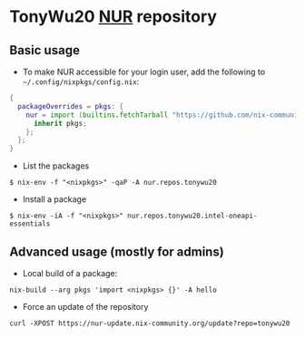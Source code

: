 # TonyWu20 [NUR](https://github.com/nix-community/NUR) repository

## Basic usage

- To make NUR accessible for your login user, add the following to `~/.config/nixpkgs/config.nix`:

```nix
{
  packageOverrides = pkgs: {
    nur = import (builtins.fetchTarball "https://github.com/nix-community/NUR/archive/master.tar.gz") {
      inherit pkgs;
    };
  };
}
```

- List the packages

```console
$ nix-env -f "<nixpkgs>" -qaP -A nur.repos.tonywu20
```

- Install a package

```console
$ nix-env -iA -f "<nixpkgs>" nur.repos.tonywu20.intel-oneapi-essentials
```

## Advanced usage (mostly for admins)

- Local build of a package:

```
nix-build --arg pkgs 'import <nixpkgs> {}' -A hello
```

- Force an update of the repository

```
curl -XPOST https://nur-update.nix-community.org/update?repo=tonywu20
```
